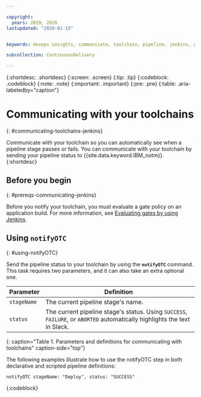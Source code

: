 ```yaml
---

copyright:
  years: 2019, 2020
lastupdated: "2020-01-15"


keywords: devops insights, communicate, toolchain, pipeline, jenkins, gate, gate failing, app

subcollection: ContinuousDelivery

---
```


{:shortdesc: .shortdesc}
{:screen: .screen}
{:tip: .tip}
{:codeblock: .codeblock}
{:note: .note}
{:important: .important}
{:pre: .pre}
{:table: .aria-labeledby="caption"}

# Communicating with your toolchains
{: #communicating-toolchains-jenkins}

Communicate with your toolchain so you can automatically see when a pipeline stage passes or fails. You can communicate with your toolchain by sending your pipeline status to {{site.data.keyword.IBM_notm}}. 
{:shortdesc}


## Before you begin
{: #prereqs-communicating-jenkins}

Before you notify your toolchain, you must evaluate a gate policy on an application build. For more information, see [Evaluating gates by using Jenkins](/docs/ContinuousDelivery?topic=ContinuousDelivery-evaluate-gates-jenkins).


## Using `notifyOTC` 
{: #using-notifyOTC}

Send the pipeline status to your toolchain by using the **`notifyOTC`** command. This task requires two parameters, and it can also take an extra optional one. 

| Parameter    | Definition                                                                                                                      |
|--------------|---------------------------------------------------------------------------------------------------------------------------------|
| `stageName`  | The current pipeline stage's name.                                                                                             |
| `status`     | The current pipeline stage's status. Using `SUCCESS`, `FAILURE`, or `ABORTED` automatically highlights the text in Slack. |
{: caption="Table 1. Parameters and definitions for communicating with toolchains" caption-side="top"}

<!--
This goes in the bottom of the table when the notifying toolchains doc is in prod
| `webhookUrl` | Optional: The [webhook URL](/docs/ContinuousDelivery?topic=ContinuousDelivery-notifying-toolchains-jenkins#Jenkins-webhook) that is shown on your toolchain's Jenkins tile. This parameter overrides the `IBM_CLOUD_DEVOPS_WEBHOOKURL` environment variable.|
-->

The following examples illustrate how to use the notifyOTC step in both declarative and scripted pipeline definitions:

```
notifyOTC stageName: "Deploy", status: "SUCCESS"
```
{:codeblock}
